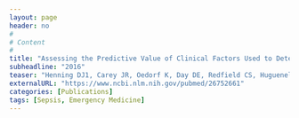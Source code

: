 ```yaml
---
layout: page
header: no
#
# Content
#
title: "Assessing the Predictive Value of Clinical Factors Used to Determine the Presence of Sepsis Causing Shock in the Emergency Department."
subheadline: "2016"
teaser: "Henning DJ1, Carey JR, Oedorf K, Day DE, Redfield CS, Huguenel CJ, Roberts JC, Novack V, Sanchez LD, Wolfe RE, Shapiro NI."
externalURL: "https://www.ncbi.nlm.nih.gov/pubmed/26752661"
categories: [Publications]
tags: [Sepsis, Emergency Medicine]
---
```

